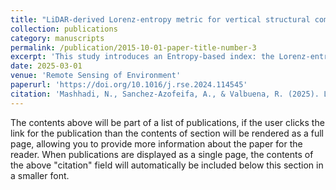 ```yaml
---
title: "LiDAR-derived Lorenz-entropy metric for vertical structural complexity: A comparative study of tropical dry and moist forests"
collection: publications
category: manuscripts
permalink: /publication/2015-10-01-paper-title-number-3
excerpt: 'This study introduces an Entropy-based index: the Lorenz-entropy (LE) index, which we have developed by integrating Light Detection And Ranging (LiDAR), econometrics, and forest ecology. The main goal of the LE is to bridge the gap between theoretical entropy concepts and their practical applications in monitoring vertical structural complexity of tropical forest ecosystems. The LE index quantifies entropy by analyzing Relative Height (RH) metrics (representing a one-dimensional (1D) canopy structure metric) distributions from full-waveform LiDAR across successional stages in a tropical dry forest (TDF) and a tropical rainforest. To validate the LE trends derived from LiDAR, we extended the analysis using inventory-based two-dimensional (2D) and three-dimensional (3D) metrics, specifically basal area and biomass. The consistency of trends between the 1D LiDAR-derived LE and the inventory-based 2D and …'
date: 2025-03-01
venue: 'Remote Sensing of Environment'
paperurl: 'https://doi.org/10.1016/j.rse.2024.114545'
citation: 'Mashhadi, N., Sanchez-Azofeifa, A., & Valbuena, R. (2025). LiDAR-derived Lorenz-entropy metric for vertical structural complexity: A comparative study of tropical dry and moist forests. Remote Sensing of Environment, 318, 114545.'
---
```


The contents above will be part of a list of publications, if the user clicks the link for the publication than the contents of section will be rendered as a full page, allowing you to provide more information about the paper for the reader. When publications are displayed as a single page, the contents of the above "citation" field will automatically be included below this section in a smaller font.
